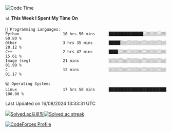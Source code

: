 
<!--START_SECTION:waka-->
![Code Time](http://img.shields.io/badge/Code%20Time-3%2C616%20hrs%2057%20mins-blue)

📊 **This Week I Spent My Time On** 

```text
💬 Programming Languages: 
Python                   10 hrs 50 mins      ███████████████░░░░░░░░░░   60.80 % 
Other                    3 hrs 35 mins       █████░░░░░░░░░░░░░░░░░░░░   20.12 % 
C++                      2 hrs 47 mins       ████░░░░░░░░░░░░░░░░░░░░░   15.61 % 
Image (svg)              21 mins             ░░░░░░░░░░░░░░░░░░░░░░░░░   01.99 % 
C                        12 mins             ░░░░░░░░░░░░░░░░░░░░░░░░░   01.17 % 

💻 Operating System: 
Linux                    17 hrs 50 mins      █████████████████████████   100.00 % 
```


 Last Updated on 16/08/2024 13:33:31 UTC
<!--END_SECTION:waka-->


[![Solved.ac프로필](http://mazassumnida.wtf/api/generate_badge?boj=hckim96)](https://solved.ac/hckim96)[![Solved.ac streak](http://mazandi.herokuapp.com/api?handle=hckim96&theme=dark)](https://solved.ac/hckim96)


[![CodeForces Profile](https://cf.leed.at?id=hckim96)](https://codeforces.com/profile/hckim96)

